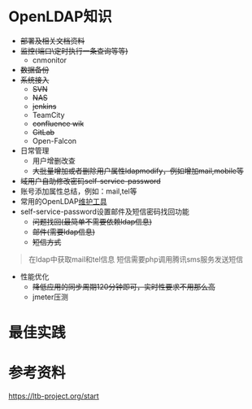 # OpenLDAP知识
- ~~部署及相关文档资料~~
- ~~监控(端口\定时执行一条查询等等)~~
  - cnmonitor
- ~~数据备份~~
- ~~系统接入~~
    - ~~SVN~~
    - ~~NAS~~
    - ~~jenkins~~
    - TeamCity
    - ~~confluence wik~~
    - ~~GitLab~~
    - Open-Falcon
- 日常管理
    - 用户增删改查
    - ~~大批量增加或者删除用户属性ldapmodify，例如增加mail,mobile等~~
- ~~域用户自助修改密码self-service-password~~
- 账号添加属性总结，例如：mail,tel等
- 常用的OpenLDAP[维护工具](https://github.com/ltb-project)
- self-service-password设置邮件及短信密码找回功能
    - ~~问题找回(最简单不需要依赖ldap信息)~~
    - ~~邮件(需要ldap信息)~~
    - ~~短信方式~~
> 在ldap中获取mail和tel信息 短信需要php调用腾讯sms服务发送短信

- 性能优化
    
    - ~~降低应用的同步周期120分钟即可，实时性要求不用那么高~~
    - jmeter压测
# 最佳实践

# 参考资料
https://ltb-project.org/start
